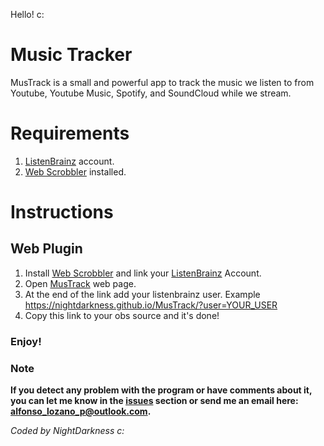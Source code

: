 Hello! c:

# Music Tracker

MusTrack is a small and powerful app to track the music we listen to from Youtube, Youtube Music, Spotify, and SoundCloud while we stream.

# Requirements

1) [ListenBrainz](https://listenbrainz.org/) account.
2) [Web Scrobbler](https://web-scrobbler.com/) installed.

# Instructions

## Web Plugin

1) Install [Web Scrobbler](https://web-scrobbler.com/) and link your [ListenBrainz](https://listenbrainz.org/) Account.
2) Open [MusTrack](https://nightdarkness.github.io/MusTrack/) web page.
3) At the end of the link add your listenbrainz user. Example https://nightdarkness.github.io/MusTrack/?user=YOUR_USER
4) Copy this link to your obs source and it's done!


### Enjoy!

### Note

**If you detect any problem with the program or have comments about it, you can let me know in the [issues](https://github.com/NIghtDarkness/MusTrack/issues) section or send me an email here: alfonso_lozano_p@outlook.com.**

_Coded by NightDarkness c:_
